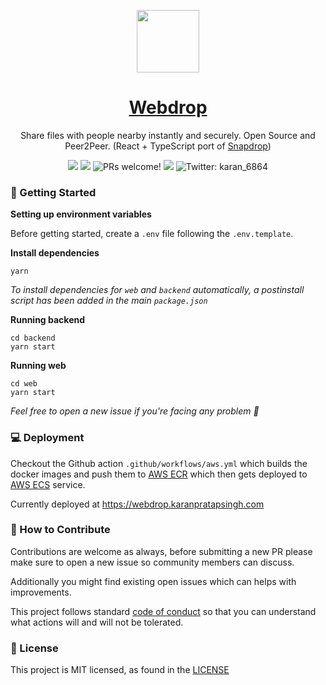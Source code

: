 <p align="center">
  <a href="https://webdrop.karanpratapsingh.com">
    <img width="100px" src="https://user-images.githubusercontent.com/29705703/105630710-b91d8600-5e70-11eb-93b9-bdd347993cdc.png">
  </a>
  <h1 align="center"><a href="https://webdrop.karanpratapsingh.com">Webdrop</a></h1>
    <p align="center">
 Share files with people nearby instantly and securely. Open Source and Peer2Peer. (React + TypeScript port of <a href="https://github.com/RobinLinus/snapdrop">Snapdrop</a>)
  </p>
</p>

<p align="center">
<img src="https://img.shields.io/codacy/grade/91d3a42a71fd4760bb5b7c1d2c896cb2?style=for-the-badge" />
<img src="https://img.shields.io/badge/License-MIT-red.svg?style=for-the-badge" />
<img src="https://img.shields.io/badge/PRs-welcome-brightgreen.svg?style=for-the-badge" alt="PRs welcome!" />
<img src="https://img.shields.io/github/workflow/status/karanpratapsingh/webdrop/CI?style=for-the-badge" />
<img alt="Twitter: karan_6864" src="https://img.shields.io/twitter/follow/karan_6864.svg?style=for-the-badge&logo=TWITTER&logoColor=FFFFFF&labelColor=00aced&logoWidth=20&color=lightgray" target="_blank" />

### 🏃 Getting Started

**Setting up environment variables**

Before getting started, create a `.env` file following the `.env.template`. 

**Install dependencies**

```
yarn
```

<i>To install dependencies for `web` and `backend` automatically, a postinstall script has been added in the main `package.json`</i>

**Running backend**

```
cd backend
yarn start
```

**Running web**

```
cd web
yarn start
```

<i>
Feel free to open a new issue if you're facing any problem 🙋
</i>

### 💻 Deployment

Checkout the Github action `.github/workflows/aws.yml` which builds the docker images and push them to [AWS ECR](https://aws.amazon.com/ecr/) which then gets deployed to [AWS ECS](https://aws.amazon.com/ecs/) service.

Currently deployed at https://webdrop.karanpratapsingh.com

### 👏 How to Contribute

Contributions are welcome as always, before submitting a new PR please make sure to open a new
issue so community members can discuss.

Additionally you might find existing open issues which can helps with improvements.

This project follows standard [code of conduct](/CODE_OF_CONDUCT.md) so that you can understand what actions will and will not be tolerated.

### 📄 License

This project is MIT licensed, as found in the [LICENSE](/LICENSE)